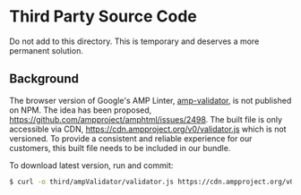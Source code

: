# Third Party Source Code

Do not add to this directory.  This is temporary and deserves a more permanent solution.

## Background

The browser version of Google's AMP Linter, [amp-validator](https://github.com/ampproject/amphtml/tree/master/validator), is not published on
NPM.  The idea has been proposed, https://github.com/ampproject/amphtml/issues/2498.  The built file is only accessible via CDN, https://cdn.ampproject.org/v0/validator.js which is not versioned.  To provide a consistent and reliable experience for our customers, this built file needs to be included in our bundle.


To download latest version, run and commit:

```bash
$ curl -o third/ampValidator/validator.js https://cdn.ampproject.org/v0/validator.js
```
